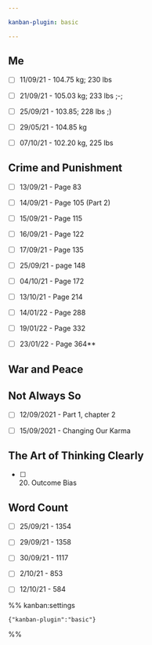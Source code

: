 ```yaml
---

kanban-plugin: basic

---
```


## Me

- [ ] 11/09/21 - 104.75 kg; 230 lbs
- [ ] 21/09/21 - 105.03 kg; 233 lbs ;-;
- [ ] 25/09/21 - 103.85; 228 lbs ;)
- [ ] 29/05/21 - 104.85 kg
- [ ] 07/10/21 - 102.20 kg, 225 lbs


## Crime and Punishment

- [ ] 13/09/21 - Page 83
- [ ] 14/09/21 - Page 105 (Part 2)
- [ ] 15/09/21 - Page 115
- [ ] 16/09/21 - Page 122
- [ ] 17/09/21 - Page 135
- [ ] 25/09/21 - page 148
- [ ] 04/10/21 - Page 172
- [ ] 13/10/21 - Page 214
- [ ] 14/01/22 - Page 288
- [ ] 19/01/22 - Page 332
- [ ] 23/01/22 - Page 364**


## War and Peace



## Not Always So

- [ ] 12/09/2021 - Part 1, chapter 2
- [ ] 15/09/2021 - Changing Our Karma


## The Art of Thinking Clearly

- [ ] 20. Outcome Bias


## Word Count

- [ ] 25/09/21 - 1354
- [ ] 29/09/21 - 1358
- [ ] 30/09/21 - 1117
- [ ] 2/10/21 - 853
- [ ] 12/10/21 - 584




%% kanban:settings
```
{"kanban-plugin":"basic"}
```
%%